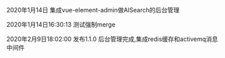 2020年1月14日
集成vue-element-admin做AISearch的后台管理

2020年1月14日16:30:13
测试强制merge

2020年2月9日18:02:00
发布1.1.0 后台管理完成,集成redis缓存和activemq消息中间件

